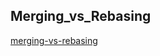 ## Merging_vs_Rebasing
[merging-vs-rebasing](https://www.atlassian.com/git/tutorials/merging-vs-rebasing)

